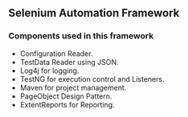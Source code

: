 ## Selenium Automation Framework

### Components used in this framework
- Configuration Reader.
- TestData Reader using JSON.
- Log4j for logging.
- TestNG for execution control and Listeners.
- Maven for project management.
- PageObject Design Pattern.
- ExtentReports for Reporting.

